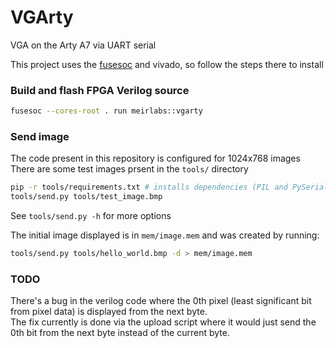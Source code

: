 # VGArty
VGA on the Arty A7 via UART serial

This project uses the [fusesoc](https://github.com/olofk/fusesoc) and vivado, so follow the steps there to install

### Build and flash FPGA Verilog source
```sh
fusesoc --cores-root . run meirlabs::vgarty
```

### Send image
The code present in this repository is configured for 1024x768 images  
There are some test images prsent in the `tools/` directory  
```sh
pip -r tools/requirements.txt # installs dependencies (PIL and PySerial)
tools/send.py tools/test_image.bmp
```

See `tools/send.py -h` for more options

The initial image displayed is in `mem/image.mem` and was created by running:
```sh
tools/send.py tools/hello_world.bmp -d > mem/image.mem
```

### TODO
There's a bug in the verilog code where the 0th pixel (least significant bit from pixel data) is displayed from the next byte.  
The fix currently is done via the upload script where it would just send the 0th bit from the next byte instead of the current byte.  
